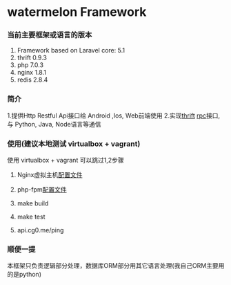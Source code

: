# watermelon Framework

### 当前主要框架或语言的版本

1. Framework based on Laravel core:  5.1
2. thrift 0.9.3
3. php 7.0.3
4. nginx 1.8.1
5. redis 2.8.4

### 简介

1.提供Http Restful Api接口给 Android ,Ios, Web前端使用
2.实现[thrift][2] [rpc][3]接口,与 Python, Java, Node语言等通信

### 使用(建议本地测试 virtualbox + vagrant)

使用 virtualbox + vagrant 可以跳过1,2步骤

1. Nginx虚拟主机[配置文件][4]

2. php-fpm[配置文件][5]

3. make build

4. make test

5. api.cg0.me/ping

### 顺便一提
本框架只负责逻辑部分处理，数据库ORM部分用其它语言处理(我自己ORM主要用的是python)

[2]:https://thrift.apache.org/
[3]:https://en.wikipedia.org/wiki/Remote_procedure_call
[4]:https://github.com/hncg/conf/tree/master/nginx
[5]:https://github.com/hncg/conf/tree/master/php